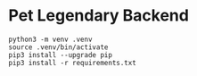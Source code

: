 # Pet Legendary Backend

```
python3 -m venv .venv
source .venv/bin/activate
pip3 install --upgrade pip
pip3 install -r requirements.txt
```